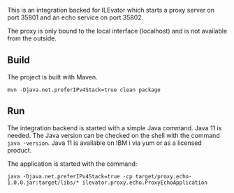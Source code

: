 This is an integration backed for ILEvator which starts a proxy server on port 35801
and an echo service on port 35802.

The proxy is only bound to the local interface (localhost) and is not available from
the outside.


## Build

The project is built with Maven.

```
mvn -Djava.net.preferIPv4Stack=true clean package
```


## Run

The integration backend is started with a simple Java command. Java 11 is needed.
The Java version can be checked on the shell with the command `java -version`.
Java 11 is available on IBM i via yum or as a licensed product.

The application is started with the command:

```
java -Djava.net.preferIPv4Stack=true -cp target/proxy.echo-1.0.0.jar:target/libs/* ilevator.proxy.echo.ProxyEchoApplication

```

